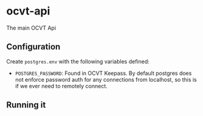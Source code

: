 # ocvt-api

The main OCVT Api


## Configuration

Create `postgres.env` with the following variables defined:
* `POSTGRES_PASSWORD`: Found in OCVT Keepass. By default postgres does not enforce password auth for any connections from localhost, so this is if we ever need to remotely connect.

## Running it

